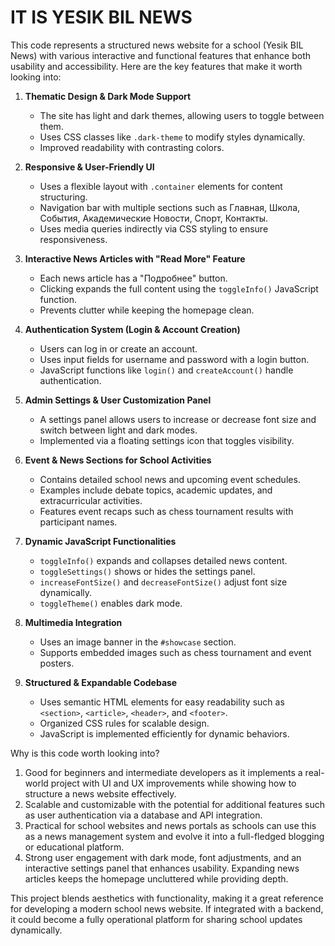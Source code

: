 # IT IS YESIK BIL NEWS
This code represents a structured news website for a school (Yesik BIL News) with various interactive and functional features that enhance both usability and accessibility. Here are the key features that make it worth looking into:  

1. **Thematic Design & Dark Mode Support**  
   - The site has light and dark themes, allowing users to toggle between them.  
   - Uses CSS classes like `.dark-theme` to modify styles dynamically.  
   - Improved readability with contrasting colors.  

2. **Responsive & User-Friendly UI**  
   - Uses a flexible layout with `.container` elements for content structuring.  
   - Navigation bar with multiple sections such as Главная, Школа, События, Академические Новости, Спорт, Контакты.  
   - Uses media queries indirectly via CSS styling to ensure responsiveness.  

3. **Interactive News Articles with "Read More" Feature**  
   - Each news article has a "Подробнее" button.  
   - Clicking expands the full content using the `toggleInfo()` JavaScript function.  
   - Prevents clutter while keeping the homepage clean.  

4. **Authentication System (Login & Account Creation)**  
   - Users can log in or create an account.  
   - Uses input fields for username and password with a login button.  
   - JavaScript functions like `login()` and `createAccount()` handle authentication.  

5. **Admin Settings & User Customization Panel**  
   - A settings panel allows users to increase or decrease font size and switch between light and dark modes.  
   - Implemented via a floating settings icon that toggles visibility.  

6. **Event & News Sections for School Activities**  
   - Contains detailed school news and upcoming event schedules.  
   - Examples include debate topics, academic updates, and extracurricular activities.  
   - Features event recaps such as chess tournament results with participant names.  

7. **Dynamic JavaScript Functionalities**  
   - `toggleInfo()` expands and collapses detailed news content.  
   - `toggleSettings()` shows or hides the settings panel.  
   - `increaseFontSize()` and `decreaseFontSize()` adjust font size dynamically.  
   - `toggleTheme()` enables dark mode.  

8. **Multimedia Integration**  
   - Uses an image banner in the `#showcase` section.  
   - Supports embedded images such as chess tournament and event posters.  

9. **Structured & Expandable Codebase**
   - Uses semantic HTML elements for easy readability such as `<section>`, `<article>`, `<header>`, and `<footer>`.  
   - Organized CSS rules for scalable design.  
   - JavaScript is implemented efficiently for dynamic behaviors.  

Why is this code worth looking into?  

1. Good for beginners and intermediate developers as it implements a real-world project with UI and UX improvements while showing how to structure a news website effectively.  
2. Scalable and customizable with the potential for additional features such as user authentication via a database and API integration.  
3. Practical for school websites and news portals as schools can use this as a news management system and evolve it into a full-fledged blogging or educational platform.  
4. Strong user engagement with dark mode, font adjustments, and an interactive settings panel that enhances usability. Expanding news articles keeps the homepage uncluttered while providing depth.  

This project blends aesthetics with functionality, making it a great reference for developing a modern school news website. If integrated with a backend, it could become a fully operational platform for sharing school updates dynamically.
